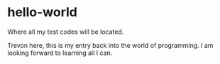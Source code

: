 # hello-world
Where all my test codes will be located.

Trevon here, this is my entry back into the world of programming. I am looking forward to learning all I can.
